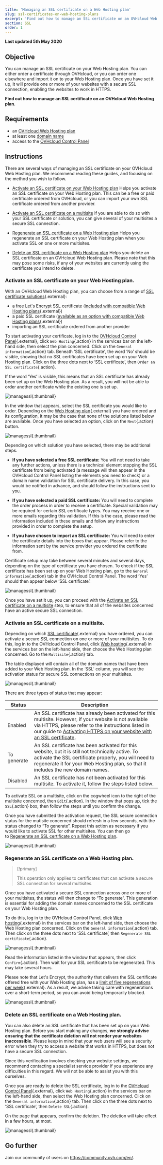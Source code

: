 ```yaml
---
title: 'Managing an SSL certificate on a Web Hosting plan'
slug: ssl-certificates-on-web-hosting-plans
excerpt: 'Find out how to manage an SSL certificate on an OVHcloud Web Hosting plan'
section: SSL
order: 1
---
```


**Last updated 5th May 2020**

## Objective

You can manage an SSL certificate on your Web Hosting plan. You can either order a certificate through OVHcloud, or you can order one elsewhere and import it on to your Web Hosting plan. Once you have set it up, it will provide one or more of your websites with a secure SSL connection, enabling the websites to work in HTTPS. 

**Find out how to manage an SSL certificate on an OVHcloud Web Hosting plan.**

## Requirements

- an [OVHcloud Web Hosting plan](https://www.ovh.com/ca/en/web-hosting/)
- at least one [domain name](https://www.ovh.com/ca/en/domains/)
- access to the [OVHcloud Control Panel](https://ca.ovh.com/auth/?action=gotomanager&from=https://www.ovh.com/ca/en/&ovhSubsidiary=ca)

## Instructions

There are several ways of managing an SSL certificate on your OVHcloud Web Hosting plan. We recommend reading these guides, and focusing on the method you wish to follow.

- [Activate an SSL certificate on your Web Hosting plan](../ssl-certificates-on-web-hosting-plans/#activate-an-ssl-certificate-on-your-web-hosting-plan)  Helps you activate an SSL certificate on your Web Hosting plan. This can be a free or paid certificate ordered from OVHcloud, or you can import your own SSL certificate ordered from another provider.

- [Activate an SSL certificate on a multisite](../ssl-certificates-on-web-hosting-plans/#activate-an-ssl-certificate-on-a-multisite)  If you are able to do so with your SSL certificate or solution, you can give several of your multisites a secure SSL connection.

- [Regenerate an SSL certificate on a Web Hosting plan](../ssl-certificates-on-web-hosting-plans/#regenerate-an-ssl-certificate-on-a-web-hosting-plan)  Helps you regenerate an SSL certificate on your Web Hosting plan when you activate SSL on one or more multisites. 

- [Delete an SSL certificate on a Web Hosting plan](../ssl-certificates-on-web-hosting-plans/#delete-an-ssl-certificate-on-a-web-hosting-plan)  Helps you delete an SSL certificate on an OVHcloud Web Hosting plan. Please note that this may pose some risks, if any of your websites are currently using the certificate you intend to delete. 

### Activate an SSL certificate on your Web Hosting plan.

With an OVHcloud Web Hosting plan, you can choose from a range of [SSL certificate solutions](https://www.ovh.com/ca/en/ssl/){.external}:

- a free Let's Encrypt SSL certificate ([included with compatible Web Hosting plans](https://www.ovh.com/ca/en/ssl/){.external})
- a paid SSL certificate ([available as an option with compatible Web Hosting plans](https://www.ovh.com/ca/en/ssl/){.external})
- importing an SSL certificate ordered from another provider

To start activating your certificate, log in to the [OVHcloud Control Panel](https://ca.ovh.com/auth/?action=gotomanager&from=https://www.ovh.com/ca/en/&ovhSubsidiary=ca){.external}, click `Web Hosting`{.action} in the services bar on the left-hand side, then select the plan concerned. Click on the `General information`{.action} tab. Beneath ‘SSL certificate’, the word ‘No’ should be visible, showing that no SSL certificates have been set up on your Web Hosting plan. Click on the three dots next to ‘SSL certificate’, then `Order an SSL certificate`{.action}.

If the word ‘Yes’ is visible, this means that an SSL certificate has already been set up on the Web Hosting plan. As a result, you will not be able to order another certificate while the existing one is set up.

![managessl](images/manage-ssl-step1.png){.thumbnail}

In the window that appears, select the SSL certificate you would like to order. Depending on the [Web Hosting plan](https://www.ovh.com/ca/en/web-hosting/){.external} you have ordered and its configuration, it may be the case that none of the solutions listed below are available. Once you have selected an option, click on the `Next`{.action} button.

![managessl](images/manage-ssl-step2.png){.thumbnail}

Depending on which solution you have selected, there may be additional steps.

- **If you have selected a free SSL certificate:** You will not need to take any further actions, unless there is a technical element stopping the SSL certificate from being activated (a message will then appear in the OVHcloud Control Panel listing the elements you need to check) or a domain name validation for SSL certificate delivery. In this case, you would be notified in advance, and should follow the instructions sent to you.

- **If you have selected a paid SSL certificate:** You will need to complete the order process in order to receive a certificate. Special validation may be required for certain SSL certificate types. You may receive one or more emails regarding this validation. If this is the case, please read the information included in these emails and follow any instructions provided in order to complete the setup.

- **If you have chosen to import an SSL certificate:** You will need to enter the certificate details into the boxes that appear. Please refer to the information sent by the service provider you ordered the certificate from. 

Certificate setup may take between several minutes and several days, depending on the type of certificate you have chosen. To check if the SSL certificate has been set up on your Web Hosting plan, go to the `General information`{.action} tab in the OVHcloud Control Panel. The word ‘Yes’ should then appear below ‘SSL certificate’. 

![managessl](images/manage-ssl-step4.png){.thumbnail}

Once you have set it up, you can proceed with the [Activate an SSL certificate on a multisite](../ssl-certificates-on-web-hosting-plans/#activate-an-ssl-certificate-on-a-multisite) step, to ensure that all of the websites concerned have an active secure SSL connection.

### Activate an SSL certificate on a multisite.

Depending on which [SSL certificate](https://www.ovh.com/ca/en/ssl/){.external} you have ordered, you can activate a secure SSL connection on one or more of your multisites. To do this, log in to the OVHcloud Control Panel, click [Web hosting](https://ca.ovh.com/auth/?action=gotomanager&from=https://www.ovh.com/ca/en/&ovhSubsidiary=ca){.external} in the services bar on the left-hand side, then choose the Web Hosting plan concerned. Go to the `Multisite`{.action} tab.

The table displayed will contain all of the domain names that have been added to your Web Hosting plan. In the ‘SSL’ column, you will see the activation status for secure SSL connections on your multisites. 

![managessl](images/manage-ssl-step5.png){.thumbnail}

There are three types of status that may appear:

|Status|Description|
|---|---|
|Enabled|An SSL certificate has already been activated for this multisite. However, if your website is not available via HTTPS, please refer to the instructions listed in our guide to [Activating HTTPS on your website with an SSL certificate](../activate-https-website-ssl/).|
|To generate|An SSL certificate has been activated for this website, but it is still not technically active. To activate the SSL certificate properly, you will need to regenerate it for your Web Hosting plan, so that it includes the new domain names.|
|Disabled|An SSL certificate has not been activated for this multisite. To activate it, follow the steps listed below.|

To activate SSL on a multisite, click on the cogwheel icon to the right of the multisite concerned, then `Edit`{.action}. In the window that pops up, tick the `SSL`{.action} box, then follow the steps until you confirm the change.

Once you have submitted the activation request, the SSL secure connection status for the mutisite concerned should refresh in a few seconds, with the status changed to “To generate”. Repeat this action as necessary if you would like to activate SSL for other multisites. You can then go to [Regenerate an SSL certificate on a Web Hosting plan](../ssl-certificates-on-web-hosting-plans/#regenerate-an-ssl-certificate-on-a-web-hosting-plan).

![managessl](images/manage-ssl-step6.png){.thumbnail}

### Regenerate an SSL certificate on a Web Hosting plan.

> [!primary]
>
> This operation only applies to certificates that can activate a secure SSL connection for several multisites.
>

Once you have activated a secure SSL connection across one or more of your multisites, the status will then change to “To generate”. This generation is essential for adding the domain names concerned to the SSL certificate on your Web Hosting plan. 

To do this, log in to the OVHcloud Control Panel, click [Web hosting](https://ca.ovh.com/auth/?action=gotomanager&from=https://www.ovh.com/ca/en/&ovhSubsidiary=ca){.external} in the services bar on the left-hand side, then choose the Web Hosting plan concerned. Click on the `General information`{.action} tab. Then click on the three dots next to ‘SSL certificate’, then `Regenerate SSL certificate`{.action}.

![managessl](images/manage-ssl-step7.png){.thumbnail}

Read the information listed in the window that appears, then click `Confirm`{.action}. Then wait for your SSL certificate to be regenerated. This may take several hours.

Please note that Let's Encrypt, the authority that delivers the SSL certificate offered free with your Web Hosting plan, has a [limit of five regenerations per week](https://letsencrypt.org/docs/rate-limits/){.external}. As a result, we advise taking care with regenerations over a short-term period, so you can avoid being temporarily blocked.

![managessl](images/manage-ssl-step8.png){.thumbnail}

### Delete an SSL certificate on a Web Hosting plan.

You can also delete an SSL certificate that has been set up on your Web Hosting plan. Before you start making any changes, **we strongly advise ensuring that the certificate deletion will not render your websites inaccessible**. Please keep in mind that your web users will see a security error when they try to access a website that works in HTTPS, but does not have a secure SSL connection. 

Since this verification involves checking your website settings, we recommend contacting a specialist service provider if you experience any difficulties in this regard. We will not be able to assist you with this ourselves. 

Once you are ready to delete the SSL certificate, log in to the [OVHcloud Control Panel](https://ca.ovh.com/auth/?action=gotomanager&from=https://www.ovh.com/ca/en/&ovhSubsidiary=ca){.external}, click `Web Hosting`{.action} in the services bar on the left-hand side, then select the Web Hosting plan concerned. Click on the `General information`{.action} tab. Then click on the three dots next to ‘SSL certificate’, then `Delete SSL`{.action}.

On the page that appears, confirm the deletion. The deletion will take effect in a few hours, at most. 

![managessl](images/manage-ssl-step9.png){.thumbnail}

## Go further

Join our community of users on <https://community.ovh.com/en/>.

